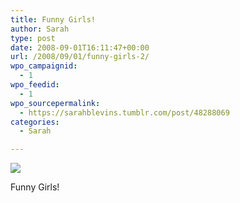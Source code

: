 ```yaml
---
title: Funny Girls!
author: Sarah
type: post
date: 2008-09-01T16:11:47+00:00
url: /2008/09/01/funny-girls-2/
wpo_campaignid:
  - 1
wpo_feedid:
  - 1
wpo_sourcepermalink:
  - https://sarahblevins.tumblr.com/post/48288069
categories:
  - Sarah

---
```

![][1]

Funny Girls!

 [1]: http://www.sarah-blevins.com/wp-content/plugins/wp-o-matic/cache/f1ed3dfbf7_3aAwrEXAFdcu38wnSahYRRAL-500.jpg